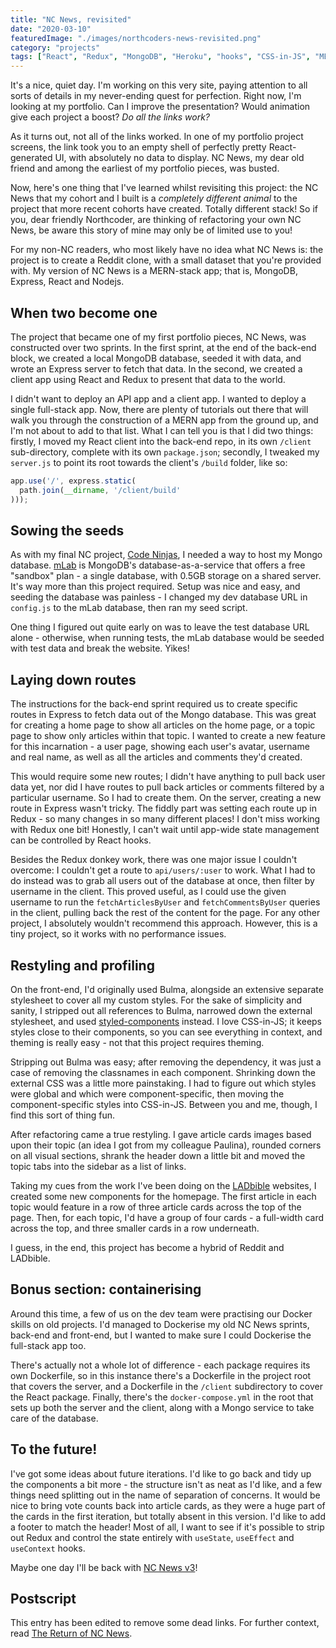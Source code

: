 ```yaml
---
title: "NC News, revisited"
date: "2020-03-10"
featuredImage: "./images/northcoders-news-revisited.png"
category: "projects"
tags: ["React", "Redux", "MongoDB", "Heroku", "hooks", "CSS-in-JS", "MERN"]
---
```


It's a nice, quiet day. I'm working on this very site, paying attention to all sorts of details in my never-ending quest for perfection. Right now, I'm looking at my portfolio. Can I improve the presentation? Would animation give each project a boost? _Do all the links work?_

As it turns out, not all of the links worked. In one of my portfolio project screens, the link took you to an empty shell of perfectly pretty React-generated UI, with absolutely no data to display. NC News, my dear old friend and among the earliest of my portfolio pieces, was busted.

Now, here's one thing that I've learned whilst revisiting this project: the NC News that my cohort and I built is a _completely different animal_ to the project that more recent cohorts have created. Totally different stack! So if you, dear friendly Northcoder, are thinking of refactoring your own NC News, be aware this story of mine may only be of limited use to you!

For my non-NC readers, who most likely have no idea what NC News is: the project is to create a Reddit clone, with a small dataset that you're provided with. My version of NC News is a MERN-stack app; that is, MongoDB, Express, React and Nodejs.

## When two become one

The project that became one of my first portfolio pieces, NC News, was constructed over two sprints. In the first sprint, at the end of the back-end block, we created a local MongoDB database, seeded it with data, and wrote an Express server to fetch that data. In the second, we created a client app using React and Redux to present that data to the world.

I didn't want to deploy an API app and a client app. I wanted to deploy a single full-stack app. Now, there are plenty of tutorials out there that will walk you through the construction of a MERN app from the ground up, and I'm not about to add to that list. What I can tell you is that I did two things: firstly, I moved my React client into the back-end repo, in its own `/client` sub-directory, complete with its own `package.json`; secondly, I tweaked my `server.js` to point its root towards the client's `/build` folder, like so:

```js
app.use('/', express.static(
  path.join(__dirname, '/client/build'
)));
```

## Sowing the seeds

As with my final NC project, [Code Ninjas](https://joeyimlay.dev/posts/code-ninjas/), I needed a way to host my Mongo database. [mLab](https://mlab.com) is MongoDB's database-as-a-service that offers a free "sandbox" plan - a single database, with 0.5GB storage on a shared server. It's way more than this project required. Setup was nice and easy, and seeding the database was painless - I changed my dev database URL in `config.js` to the mLab database, then ran my seed script.

One thing I figured out quite early on was to leave the test database URL alone - otherwise, when running tests, the mLab database would be seeded with test data and break the website. Yikes!

## Laying down routes

The instructions for the back-end sprint required us to create specific routes in Express to fetch data out of the Mongo database. This was great for creating a home page to show all articles on the home page, or a topic page to show only articles within that topic. I wanted to create a new feature for this incarnation - a user page, showing each user's avatar, username and real name, as well as all the articles and comments they'd created.

This would require some new routes; I didn't have anything to pull back user data yet, nor did I have routes to pull back articles or comments filtered by a particular username. So I had to create them. On the server, creating a new route in Express wasn't tricky. The fiddly part was setting each route up in Redux - so many changes in so many different places! I don't miss working with Redux one bit! Honestly, I can't wait until app-wide state management can be controlled by React hooks.

Besides the Redux donkey work, there was one major issue I couldn't overcome: I couldn't get a route to `api/users/:user` to work. What I had to do instead was to grab all users out of the database at once, then filter by username in the client. This proved useful, as I could use the given username to run the `fetchArticlesByUser` and `fetchCommentsByUser` queries in the client, pulling back the rest of the content for the page. For any other project, I absolutely wouldn't recommend this approach. However, this is a tiny project, so it works with no performance issues.

## Restyling and profiling

On the front-end, I'd originally used Bulma, alongside an extensive separate stylesheet to cover all my custom styles. For the sake of simplicity and sanity, I stripped out all references to Bulma, narrowed down the external stylesheet, and used [styled-components](https://styled-components.com/) instead. I love CSS-in-JS; it keeps styles close to their components, so you can see everything in context, and theming is really easy - not that this project requires theming.

Stripping out Bulma was easy; after removing the dependency, it was just a case of removing the classnames in each component. Shrinking down the external CSS was a little more painstaking. I had to figure out which styles were global and which were component-specific, then moving the component-specific styles into CSS-in-JS. Between you and me, though, I find this sort of thing fun.

After refactoring came a true restyling. I gave article cards images based upon their topic (an idea I got from my colleague Paulina), rounded corners on all visual sections, shrank the header down a little bit and moved the topic tabs into the sidebar as a list of links.

Taking my cues from the work I've been doing on the [LADbible](https://www.ladbible.com) websites, I created some new components for the homepage. The first article in each topic would feature in a row of three article cards across the top of the page. Then, for each topic, I'd have a group of four cards - a full-width card across the top, and three smaller cards in a row underneath.

I guess, in the end, this project has become a hybrid of Reddit and LADbible.

## Bonus section: containerising

Around this time, a few of us on the dev team were practising our Docker skills on old projects. I'd managed to Dockerise my old NC News sprints, back-end and front-end, but I wanted to make sure I could Dockerise the full-stack app too.

There's actually not a whole lot of difference - each package requires its own Dockerfile, so in this instance there's a Dockerfile in the project root that covers the server, and a Dockerfile in the `/client` subdirectory to cover the React package. Finally, there's the `docker-compose.yml` in the root that sets up both the server and the client, along with a Mongo service to take care of the database.

## To the future!

I've got some ideas about future iterations. I'd like to go back and tidy up the components a bit more - the structure isn't as neat as I'd like, and a few things need splitting out in the name of separation of concerns. It would be nice to bring vote counts back into article cards, as they were a huge part of the cards in the first iteration, but totally absent in this version. I'd like to add a footer to match the header! Most of all, I want to see if it's possible to strip out Redux and control the state entirely with `useState`, `useEffect` and `useContext` hooks.

Maybe one day I'll be back with [NC News v3](http://joeyimlay.dev/posts/the-return-of-northcoders-news/)!

## Postscript

This entry has been edited to remove some dead links. For further context, read [The Return of NC News](http://joeyimlay.dev/posts/the-return-of-northcoders-news/).

